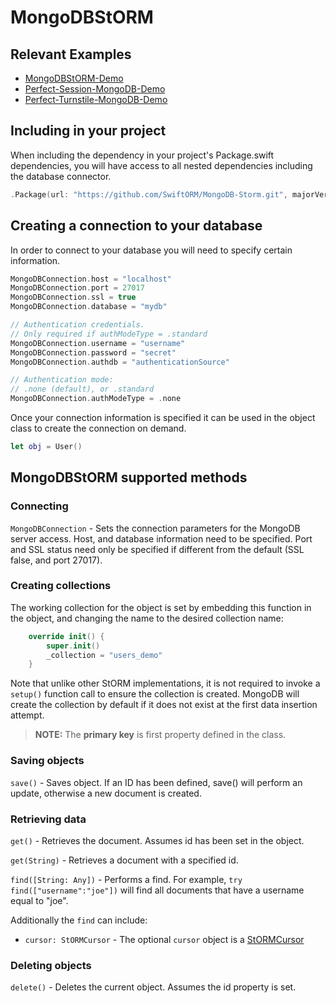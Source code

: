 # MongoDBStORM

## Relevant Examples

* [MongoDBStORM-Demo](https://github.com/PerfectExamples/MongoDBStORM-Demo)
* [Perfect-Session-MongoDB-Demo](https://github.com/PerfectExamples/Perfect-Session-MongoDB-Demo)
* [Perfect-Turnstile-MongoDB-Demo](https://github.com/PerfectExamples/Perfect-Turnstile-MongoDB-Demo)


## Including in your project

When including the dependency in your project's Package.swift dependencies, you will have access to all nested dependencies including the database connector.

``` swift
.Package(url: "https://github.com/SwiftORM/MongoDB-Storm.git", majorVersion: 1)
```

## Creating a connection to your database

In order to connect to your database you will need to specify certain information.

``` swift
MongoDBConnection.host = "localhost"
MongoDBConnection.port = 27017
MongoDBConnection.ssl = true
MongoDBConnection.database = "mydb"

// Authentication credentials.
// Only required if authModeType = .standard
MongoDBConnection.username = "username"
MongoDBConnection.password = "secret"
MongoDBConnection.authdb = "authenticationSource"

// Authentication mode: 
// .none (default), or .standard
MongoDBConnection.authModeType = .none
```

Once your connection information is specified it can be used in the object class to create the connection on demand.

``` swift
let obj = User()
```

## MongoDBStORM supported methods

### Connecting

`MongoDBConnection` - Sets the connection parameters for the MongoDB server access. Host, and database information need to be specified. Port and SSL status need only be specified if different from the default (SSL false, and port 27017).

### Creating collections

The working collection for the object is set by embedding this function in the object, and changing the name to the desired collection name:

``` swift
	override init() {
		super.init()
		_collection = "users_demo"
	}
```

Note that unlike other StORM implementations, it is not required to invoke a `setup()` function call to ensure the collection is created. MongoDB will create the collection by default if it does not exist at the first data insertion attempt.

> **NOTE:** The **primary key** is first property defined in the class.

### Saving objects

`save()` - Saves object. If an ID has been defined, save() will perform an update, otherwise a new document is created.

### Retrieving data

`get()` - Retrieves the document. Assumes id has been set in the object.

`get(String)` - Retrieves a document with a specified id.

`find([String: Any])` - Performs a find. For example, `try find(["username":"joe"])` will find all documents that have a username equal to "joe".
		
Additionally the `find` can include:

*  `cursor: StORMCursor` - The optional `cursor` object is a [StORMCursor](https://github.com/PerfectlySoft/PerfectDocs/blob/master/guide/StORM-Cursor.md)

### Deleting objects

`delete()` - Deletes the current object. Assumes the id property is set.


